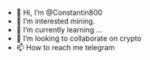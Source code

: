 - 👋 Hi, I’m @Constantin800
- 👀 I’m interested mining.
- 🌱 I’m currently learning ...
- 💞️ I’m looking to collaborate on crypto
- 📫 How to reach me telegram

<!---
Constantin800/Constantin800 is a ✨ special ✨ repository because its `README.md` (this file) appears on your GitHub profile.
You can click the Preview link to take a look at your changes.
--->
